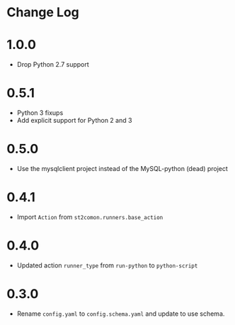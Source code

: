 # Change Log

# 1.0.0

* Drop Python 2.7 support

# 0.5.1

- Python 3 fixups
- Add explicit support for Python 2 and 3

# 0.5.0

- Use the mysqlclient project instead of the MySQL-python (dead) project

# 0.4.1

- Import `Action` from `st2comon.runners.base_action`

# 0.4.0

- Updated action `runner_type` from `run-python` to `python-script`

# 0.3.0

- Rename `config.yaml` to `config.schema.yaml` and update to use schema.
